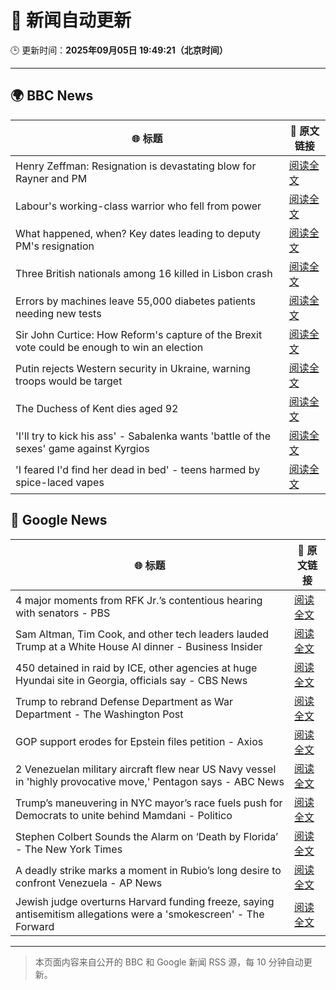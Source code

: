 # 🧠 新闻自动更新

🕒 更新时间：**2025年09月05日 19:49:21（北京时间）**

---

## 🌍 BBC News

| 🌐 标题 | 🔗 原文链接 |
|--------|-------------|
| Henry Zeffman: Resignation is devastating blow for Rayner and PM | [阅读全文](https://www.bbc.com/news/articles/cgmzg1gl2p3o?at_medium=RSS&at_campaign=rss) |
| Labour's working-class warrior who fell from power | [阅读全文](https://www.bbc.com/news/articles/cqlz3p0ryylo?at_medium=RSS&at_campaign=rss) |
| What happened, when? Key dates leading to deputy PM's resignation | [阅读全文](https://www.bbc.com/news/articles/cx2jl43400jo?at_medium=RSS&at_campaign=rss) |
| Three British nationals among 16 killed in Lisbon crash | [阅读全文](https://www.bbc.com/news/articles/c62lmed42p1o?at_medium=RSS&at_campaign=rss) |
| Errors by machines leave 55,000 diabetes patients needing new tests | [阅读全文](https://www.bbc.com/news/articles/c4g7d3w7gdlo?at_medium=RSS&at_campaign=rss) |
| Sir John Curtice: How Reform's capture of the Brexit vote could be enough to win an election | [阅读全文](https://www.bbc.com/news/articles/cwy853rj2kzo?at_medium=RSS&at_campaign=rss) |
| Putin rejects Western security in Ukraine, warning troops would be target | [阅读全文](https://www.bbc.com/news/articles/czxwl15w2qko?at_medium=RSS&at_campaign=rss) |
| The Duchess of Kent dies aged 92 | [阅读全文](https://www.bbc.com/news/articles/cwy5v4lgkqpo?at_medium=RSS&at_campaign=rss) |
| 'I'll try to kick his ass' - Sabalenka wants 'battle of the sexes' game against Kyrgios | [阅读全文](https://www.bbc.com/sport/tennis/articles/c0m40npwezko?at_medium=RSS&at_campaign=rss) |
| 'I feared I'd find her dead in bed' - teens harmed by spice-laced vapes | [阅读全文](https://www.bbc.com/news/articles/cj3l231xz5ko?at_medium=RSS&at_campaign=rss) |

## 📰 Google News

| 🌐 标题 | 🔗 原文链接 |
|--------|-------------|
| 4 major moments from RFK Jr.’s contentious hearing with senators - PBS | [阅读全文](https://news.google.com/rss/articles/CBMiowFBVV95cUxQUDR0azAtd05abUk2Y09SU3FVMVBSMWJEc1kxS3djc3pDUndGMURmOFpVZ1hEMlBWZlhXbG43emVQdmFwOHp3YlQyR29nWXpvWHprSTIzQ24wcnR4OVc3WFFoWVlGNWxETjR3ZkNnY3ZhcWQxTjhKSjVYdVE3YlRhcEdYU0dlMnRyRnl1eXNJUDNqelBudWExd2hLT0lNLVI2UTA00gGoAUFVX3lxTE1hTFBMTWhIOGFPbjlsN1BLQWtCNnQ2SlN4ZE8zM0xjY1ZDNnhYbGFqTDBLYTl2anBsaldGT2dWX3lBd1JKNkhIdDI0TGp0b29DeDdIV1ZRRFktWDZyVzZ6U0M2RFdhZ0ZCdHVDeGYzYk1UcG55cDZEeE9XTUtIVmZ0TnNvbHRBMmlnbXo2cTA5SGxPcDRjdUdOa29hOEZBckZESHdWQ2dxbw?oc=5) |
| Sam Altman, Tim Cook, and other tech leaders lauded Trump at a White House AI dinner - Business Insider | [阅读全文](https://news.google.com/rss/articles/CBMipAFBVV95cUxOQ0ttbEZHbGt3Z2NYcUNycjNiampKMUJhSTh4cEs1LW8yQTZsZGpXOGdVV05fMU1kMXpnanpPVDdIdXJGaGdiY0djWVk1MXVHdXRSMTl1RmM0LW81NFZqMnFPbUJxdEdpS1N3LTdwR25LZXIyaTBUNHFxZzZNSnVyQzFTU3g2Sk9Rd2w3VEcyRzdELVFlMlo4YmdhbzdWMmpzcFItRg?oc=5) |
| 450 detained in raid by ICE, other agencies at huge Hyundai site in Georgia, officials say - CBS News | [阅读全文](https://news.google.com/rss/articles/CBMinAFBVV95cUxPdVlTNUxnZTlpOE0yQVRPdjZyQ244MTk0QURVMDAyN1BuYmJiSVhuQjF3S09uY2hLc2h5UkExbmt5aUlmZWctV3VKZWpuWGdLWERiWXBCM2VNR2gyUlBfdTV0S082T3ZlM05TTVNlV2p3UHI3ZU01YkRaUjg1YnlUUVVFUUY3bWdPWk1UUHY0N2x5WGlMWDJOOWg0QmfSAaIBQVVfeXFMUG94TWhCaF9Xc19YbVNmZFJUdS1GelBaVkFBLVBFY1I3cmptWVZ1czJlTG5QY3dOMzZoLTVoRXVUSXdJOWxiZnBMZGpvUzlqQU9ucnRtV3J1RGVpREFrMVZrT0d1aGRKbGhOeHN1bUxxOHFoOEpVZlY1OTVZQXJWb3VvTlpBazhMVHVqWnA0YkIzRVYzSlM0U3QzNmJlTVdSS1pR?oc=5) |
| Trump to rebrand Defense Department as War Department - The Washington Post | [阅读全文](https://news.google.com/rss/articles/CBMiiAFBVV95cUxOanlVd1Zmcm5HS2FhZWhJckRQaWRlcktORGo5aTJWc2wxN0dDU0ZBckJoYkhiZ2NuTHUzZmpxX1d6ZmhNcTJFN0ZjTEhsVW5jSklBZkJkck5xaF8tZFMyZDdPU2RmWnBnV003NXhBMWdwUGs1ME9aREJHUEIydGpabE42SzJUWTct?oc=5) |
| GOP support erodes for Epstein files petition - Axios | [阅读全文](https://news.google.com/rss/articles/CBMifkFVX3lxTE1XemhCQkdGdHpzaWlybGV0S185MXRMRFNrY1pyT291Rkk0LVFsOUZKRGtJSmZXMW1oZGZpa2owSUFCZjByWVdpaHY3QzZteFJmNkJrTFVCRWdVY3hjOGpuNVMyQ2Z4aEFOVjgwQ0xFZjZIV3RfRXY5VUxKd3g3dw?oc=5) |
| 2 Venezuelan military aircraft flew near US Navy vessel in 'highly provocative move,' Pentagon says - ABC News | [阅读全文](https://news.google.com/rss/articles/CBMiqgFBVV95cUxQYlJzSDN4emNKb3MwM05MZXJHNEJNYmxxeXVHLV9VOHhoeGhkVDhVNjhnVlJpakp5bTQ1bkxYeU02NmdTdU5hLTdicWIyUTdFLVREXzJUVDJ2ZU55YURleG1rc1ZueU40NU5sQXlGb2lLNDNvd0tPM2E3T0xqTElPUzY5cW9tSnlDeDVJS2d1N3FWNHNtMW5WVlk4R0Jjcmp2U0pkcV9IWG9kQdIBrwFBVV95cUxQWU5BYXNzeXBQN0hRQTF0MzRVLTM3YjNqUXZmajBGb05FM1NjazktX3hkT3hCbVVHNGpqeUhRN0ZIdkNid3MxNkpfNl9wLVJ3RE1NY1N2LWtlWDZVck9fWmRpdFhES0tGNnZSWV9IS0VRekUwZUxsX0hMUHp3Wlh4QzVITmd4VTdtd3pJbTdGV0VXdzJ6b1NXNG9iLXNoNWpzXzdYV1lQbEdkV0NjUUQw?oc=5) |
| Trump’s maneuvering in NYC mayor’s race fuels push for Democrats to unite behind Mamdani - Politico | [阅读全文](https://news.google.com/rss/articles/CBMi0gFBVV95cUxQNGZUU2ZBMHFlb1Z1cTNIMldQX2xJb0pIQmxUWXR6VElYdmpnWjFoX2NWRmdFU1lXWEdNekxWS3NjLU1Cdl8zSjZRd2JXZVVGZHJRNTVPSGNTZU1RdTUyOXlod1h5WDhfQnAxNmNnQ0kxakNLaFlQckRTb2JqckhxU2dROWJONlUyODFPelRGNWJZM0JYNzZhTWh3UDR5MnRrNnpQb0hrYk91X1lBcXN5X0Q3M3I5cDVva3NoZ3lNRjJFODNsYVlBU1ZYblhzOTF1V0E?oc=5) |
| Stephen Colbert Sounds the Alarm on ‘Death by Florida’ - The New York Times | [阅读全文](https://news.google.com/rss/articles/CBMikgFBVV95cUxOMVcxR09jS19QMnVIWkRuc2FBTDExVEhBaXB4cXJGMzJlMTNvMFZEWXFLamdyNzhYMVVtZHZ6WU1CVlhRWTl1bmtOVEc2b2JGZWZCTndRek5KNkNsYVlaeWU0cWtySWRXODNpV0NoM21EUUZ2YXBIbDFZOWVnSXZldjNrM0FfYi10cmwzTjRaZlNWUQ?oc=5) |
| A deadly strike marks a moment in Rubio’s long desire to confront Venezuela - AP News | [阅读全文](https://news.google.com/rss/articles/CBMimwFBVV95cUxQR1dtYkM3TDJ3NmVNbWR4aElhQTc1cnlnZFpXNUJVZGc1bGVnZEZwaDN1cVg3S3NKOTNpNWM2WlR1R2VseW5GMmJONU1mUG9sR3JlWEh6bHFRUE0wVldBc3hRQWF1MUFuRW1kZkM3eHBTY01JbFgwNjJDek5kZUhCT3ByZFZSdS1BcG5COWdwM0hCU1VyTWVkdmh6Zw?oc=5) |
| Jewish judge overturns Harvard funding freeze, saying antisemitism allegations were a 'smokescreen' - The Forward | [阅读全文](https://news.google.com/rss/articles/CBMi2AFBVV95cUxOZzRyOXpzXzN5S2M4N01KNmVmT3ZJdWFuRE4tNkVlZklYNXlXcmNXcUtLLUtWM3AzVnBuOXBhUGJyRy1tWFFwZzVtOXA2SEI1Ymp4RnhUdWxQVmpyZGM4RmFlM2N3ZGVSRXhqRzZMSkdZY3ZlTHBNR3h5M0F0M2Joa3RXSDhmOFNjUWdlaTRlbEp6RzJ2eUkwVzNrVlJnUmRIalRXUVZaQnlucDY4TGlTMjJ1Zk40QVM4Njh0dmZabWlyTHJuaUFvNnlEbDc4QjQ4YV9SNmRNRTY?oc=5) |

---
> 本页面内容来自公开的 BBC 和 Google 新闻 RSS 源，每 10 分钟自动更新。